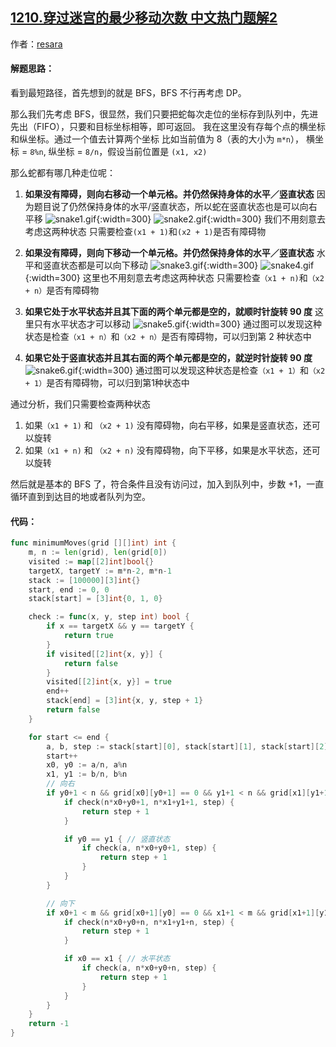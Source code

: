 ## [1210.穿过迷宫的最少移动次数 中文热门题解2](https://leetcode.cn/problems/minimum-moves-to-reach-target-with-rotations/solutions/100000/golang-bfs-by-resara-2)

作者：[resara](https://leetcode.cn/u/resara)

#### 解题思路：
看到最短路径，首先想到的就是 BFS，BFS 不行再考虑 DP。

那么我们先考虑 BFS，很显然，我们只要把蛇每次走位的坐标存到队列中，先进先出（FIFO），只要和目标坐标相等，即可返回。
我在这里没有存每个点的横坐标和纵坐标。通过一个值去计算两个坐标 比如当前值为 8（表的大小为 `m*n`）， 横坐标 = `8%n`, 纵坐标 = `8/n`，假设当前位置是 `(x1, x2)`

那么蛇都有哪几种走位呢：
1. **如果没有障碍，则向右移动一个单元格。并仍然保持身体的水平／竖直状态**
因为题目说了仍然保持身体的水平/竖直状态，所以蛇在竖直状态也是可以向右平移
![snake1.gif](https://pic.leetcode-cn.com/7d901d3fb531bedbb4fc67c336f89925bf150a0bdd2302d5ec9a71f83ae0bd73-snake1.gif){:width=300}  ![snake2.gif](https://pic.leetcode-cn.com/75c0027d91c15c9909bf8b2a4530de236c0e96cd409f1f9c956c4cddba050088-snake2.gif){:width=300}
我们不用刻意去考虑这两种状态 只需要检查`(x1 + 1)`和`(x2 + 1)`是否有障碍物
2. **如果没有障碍，则向下移动一个单元格。并仍然保持身体的水平／竖直状态**
水平和竖直状态都是可以向下移动
![snake3.gif](https://pic.leetcode-cn.com/71687d8add024ade4112b2b89f99578cfe2ea3b928aca4b79a2f340b4013458a-snake3.gif){:width=300} ![snake4.gif](https://pic.leetcode-cn.com/ec7eee8a0c8d989e67dc9af26a0494f13996c7214ba2ab2843b8699c3662f034-snake4.gif){:width=300}
这里也不用刻意去考虑这两种状态 只需要检查`（x1 + n)`和`（x2 + n）`是否有障碍物
3. **如果它处于水平状态并且其下面的两个单元都是空的，就顺时针旋转 90 度**
这里只有水平状态才可以移动
![snake5.gif](https://pic.leetcode-cn.com/ea1b4c837ce7d5cfe865dbd9766650bf69f7357e4e5e387c15089bf7944dfeeb-snake5.gif){:width=300}
通过图可以发现这种状态是检查`（x1 + n）`和`（x2 + n）`是否有障碍物，可以归到第 2 种状态中

4. **如果它处于竖直状态并且其右面的两个单元都是空的，就逆时针旋转 90 度**
![snake6.gif](https://pic.leetcode-cn.com/cd54f2f50f4980948f6ac2db337e1f0a39bf06b6fb0b0d3b7fe8d7fc373658b1-snake6.gif){:width=300}
通过图可以发现这种状态是检查`（x1 + 1）`和`（x2 + 1）`是否有障碍物，可以归到第1种状态中


通过分析，我们只需要检查两种状态
1. 如果`（x1 + 1)` 和 `（x2 + 1)` 没有障碍物，向右平移，如果是竖直状态，还可以旋转
2. 如果`（x1 + n)` 和 `（x2 + n)` 没有障碍物，向下平移，如果是水平状态，还可以旋转

然后就是基本的 BFS 了，符合条件且没有访问过，加入到队列中，步数 +1，一直循环直到到达目的地或者队列为空。
#### 代码：
```go [-Go]
func minimumMoves(grid [][]int) int {
	m, n := len(grid), len(grid[0])
	visited := map[[2]int]bool{}
	targetX, targetY := m*n-2, m*n-1
	stack := [100000][3]int{}
	start, end := 0, 0
	stack[start] = [3]int{0, 1, 0}

	check := func(x, y, step int) bool {
		if x == targetX && y == targetY {
			return true
		}
		if visited[[2]int{x, y}] {
			return false
		}
		visited[[2]int{x, y}] = true
		end++
		stack[end] = [3]int{x, y, step + 1}
		return false
	}

	for start <= end {
		a, b, step := stack[start][0], stack[start][1], stack[start][2]
		start++
		x0, y0 := a/n, a%n
		x1, y1 := b/n, b%n
		// 向右
		if y0+1 < n && grid[x0][y0+1] == 0 && y1+1 < n && grid[x1][y1+1] == 0 {
			if check(n*x0+y0+1, n*x1+y1+1, step) {
				return step + 1
			}

			if y0 == y1 { // 竖直状态
				if check(a, n*x0+y0+1, step) {
					return step + 1
				}
			}
		}

		// 向下
		if x0+1 < m && grid[x0+1][y0] == 0 && x1+1 < m && grid[x1+1][y1] == 0 {
			if check(n*x0+y0+n, n*x1+y1+n, step) {
				return step + 1
			}

			if x0 == x1 { // 水平状态
				if check(a, n*x0+y0+n, step) {
					return step + 1
				}
			}
		}
	}
	return -1
}

```
